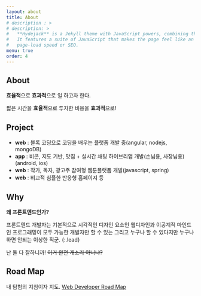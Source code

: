 ```yaml
---
layout: about
title: About
# description : >
# description: >
#   **Hydejack** is a Jekyll theme with JavaScript powers, combining the best of static sites and modern web apps.
#   It features a suite of JavaScript that makes the page feel like an app, without sacrificing backwards-compatibility,
#   page-load speed or SEO.
menu: true
order: 4
---
```

## About
**효율적**으로 **효과적**으로 일 하고자 한다.

짧은 시간을 **효율적**으로 투자한 비용을 **효과적**으로!

## Project

* **web** : 블록 코딩으로 코딩을 배우는 플랫폼 개발 중(angular, nodejs, mongoDB)
* **app** : 비콘, 지도 기반, 맛집 + 실시간 채팅 하이브리앱 개발(손님용, 사장님용)(android, ios)
* **web** : 작가, 독자, 광고주 참여형 웹툰플랫폼 개발(javascript, spring)
* **web** : 비교적 심플한 반응형 홈페이지 등

## Why
**왜 프론트엔드인가?**

프론트엔드 개발자는 기본적으로 시각적인 디자인 요소인 웹디자인과 이공계적 마인드인 프로그래밍이 모두 가능한 개발자만 할 수 있는 그리고 누구나 할 수 있다지만 누구나 하면 안되는 이상한 직군.
{:.lead}

난 둘 다 잘하니까! ~~이거 완전 개소리 아니냐?~~

## Road Map
내 탐험의 지침이자 지도. [Web Developer Road Map](https://github.com/kamranahmedse/developer-roadmap) 
